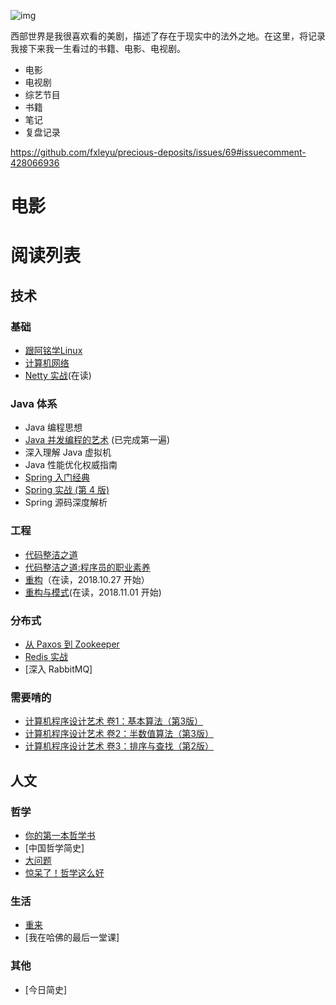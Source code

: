![img](https://upload.wikimedia.org/wikipedia/en/e/eb/Westworld_%28TV_series%29_title_card.jpg)

西部世界是我很喜欢看的美剧，描述了存在于现实中的法外之地。在这里，将记录我接下来我一生看过的书籍、电影、电视剧。

- 电影
- 电视剧
- 综艺节目
- 书籍
- 笔记
- 复盘记录

https://github.com/fxleyu/precious-deposits/issues/69#issuecomment-428066936

# 电影


# 阅读列表
## 技术
### 基础
- [跟阿铭学Linux](https://book.douban.com/subject/26005630/)
- [计算机网络](https://github.com/fxleyu/west-world/issues/91)
- [Netty 实战](https://github.com/fxleyu/west-world/issues/88)(在读)

### Java 体系
- Java 编程思想
- [Java 并发编程的艺术](https://github.com/fxleyu/west-world/issues/86) (已完成第一遍)
- 深入理解 Java 虚拟机
- Java 性能优化权威指南
- [Spring 入门经典](https://github.com/fxleyu/west-world/issues/4)
- [Spring 实战 (第 4 版)](https://github.com/fxleyu/west-world/issues/97)
- Spring 源码深度解析

### 工程
- [代码整洁之道](https://github.com/fxleyu/west-world/issues/98)
- [代码整洁之道:程序员的职业素养](https://github.com/fxleyu/west-world/issues/87)
- [重构](https://github.com/fxleyu/west-world/issues/90)（在读，2018.10.27 开始）
- [重构与模式](https://github.com/fxleyu/west-world/issues/93)(在读，2018.11.01 开始)

### 分布式
- [从 Paxos 到 Zookeeper](https://github.com/fxleyu/west-world/issues/92)
- [Redis 实战](https://github.com/fxleyu/west-world/issues/13)
- [深入 RabbitMQ]

### 需要啃的 
- [计算机程序设计艺术 卷1：基本算法（第3版）](https://book.douban.com/subject/26681685/)
- [计算机程序设计艺术 卷2：半数值算法（第3版）](https://book.douban.com/subject/26850558/)
- [计算机程序设计艺术 卷3：排序与查找（第2版）](https://book.douban.com/subject/26953756/)

## 人文
### 哲学
- [你的第一本哲学书](https://github.com/fxleyu/west-world/issues/96)
- [中国哲学简史]
- [大问题](https://github.com/fxleyu/west-world/issues/94)
- [惊呆了！哲学这么好](https://github.com/fxleyu/west-world/issues/95)

### 生活
- [重来](https://github.com/fxleyu/west-world/issues/71)
- [我在哈佛的最后一堂课]

### 其他
- [今日简史]
